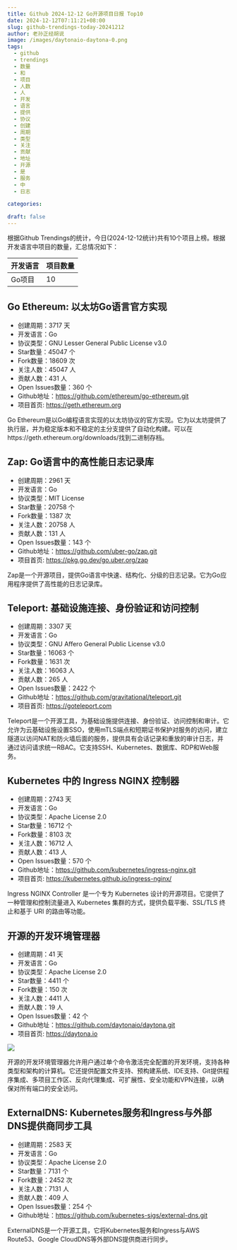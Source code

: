 ```yaml
---
title: Github 2024-12-12 Go开源项目日报 Top10
date: 2024-12-12T07:11:21+08:00
slug: github-trendings-today-20241212
author: 老孙正经胡说
image: /images/daytonaio-daytona-0.png
tags:
  - github
  - trendings
  - 数量
  - 和
  - 项目
  - 人数
  - 人
  - 开发
  - 语言
  - 提供
  - 协议
  - 创建
  - 周期
  - 类型
  - 关注
  - 贡献
  - 地址
  - 开源
  - 是
  - 服务
  - 中
  - 日志

categories:

draft: false
---
```



根据Github Trendings的统计，今日(2024-12-12统计)共有10个项目上榜。根据开发语言中项目的数量，汇总情况如下：

| 开发语言 | 项目数量 |
|  ----  | ----  |
| Go项目 | 10 |

## Go Ethereum: 以太坊Go语言官方实现

* 创建周期：3717 天
* 开发语言：Go
* 协议类型：GNU Lesser General Public License v3.0
* Star数量：45047 个
* Fork数量：18609 次
* 关注人数：45047 人
* 贡献人数：431 人
* Open Issues数量：360 个
* Github地址：https://github.com/ethereum/go-ethereum.git
* 项目首页: https://geth.ethereum.org


Go Ethereum是以Go编程语言实现的以太坊协议的官方实现。它为以太坊提供了执行层，并为稳定版本和不稳定的主分支提供了自动化构建。可以在https://geth.ethereum.org/downloads/找到二进制存档。

## Zap: Go语言中的高性能日志记录库

* 创建周期：2961 天
* 开发语言：Go
* 协议类型：MIT License
* Star数量：20758 个
* Fork数量：1387 次
* 关注人数：20758 人
* 贡献人数：131 人
* Open Issues数量：143 个
* Github地址：https://github.com/uber-go/zap.git
* 项目首页: https://pkg.go.dev/go.uber.org/zap


Zap是一个开源项目，提供Go语言中快速、结构化、分级的日志记录。它为Go应用程序提供了高性能的日志记录库。

## Teleport: 基础设施连接、身份验证和访问控制

* 创建周期：3307 天
* 开发语言：Go
* 协议类型：GNU Affero General Public License v3.0
* Star数量：16063 个
* Fork数量：1631 次
* 关注人数：16063 人
* 贡献人数：265 人
* Open Issues数量：2422 个
* Github地址：https://github.com/gravitational/teleport.git
* 项目首页: https://goteleport.com


Teleport是一个开源工具，为基础设施提供连接、身份验证、访问控制和审计。它允许为云基础设施设置SSO，使用mTLS端点和短期证书保护对服务的访问，建立隧道以访问NAT和防火墙后面的服务，提供具有会话记录和重放的审计日志，并通过访问请求统一RBAC。它支持SSH、Kubernetes、数据库、RDP和Web服务。

## Kubernetes 中的 Ingress NGINX 控制器

* 创建周期：2743 天
* 开发语言：Go
* 协议类型：Apache License 2.0
* Star数量：16712 个
* Fork数量：8103 次
* 关注人数：16712 人
* 贡献人数：413 人
* Open Issues数量：570 个
* Github地址：https://github.com/kubernetes/ingress-nginx.git
* 项目首页: https://kubernetes.github.io/ingress-nginx/


Ingress NGINX Controller 是一个专为 Kubernetes 设计的开源项目。它提供了一种管理和控制流量进入 Kubernetes 集群的方式，提供负载平衡、SSL/TLS 终止和基于 URI 的路由等功能。

## 开源的开发环境管理器

* 创建周期：41 天
* 开发语言：Go
* 协议类型：Apache License 2.0
* Star数量：4411 个
* Fork数量：150 次
* 关注人数：4411 人
* 贡献人数：19 人
* Open Issues数量：42 个
* Github地址：https://github.com/daytonaio/daytona.git
* 项目首页: https://daytona.io


![](/images/daytonaio-daytona-0.png)

开源的开发环境管理器允许用户通过单个命令激活完全配置的开发环境，支持各种类型和架构的计算机。它还提供配置文件支持、预构建系统、IDE支持、Git提供程序集成、多项目工作区、反向代理集成、可扩展性、安全功能和VPN连接，以确保对所有端口的安全访问。

## ExternalDNS: Kubernetes服务和Ingress与外部DNS提供商同步工具

* 创建周期：2583 天
* 开发语言：Go
* 协议类型：Apache License 2.0
* Star数量：7131 个
* Fork数量：2452 次
* 关注人数：7131 人
* 贡献人数：409 人
* Open Issues数量：254 个
* Github地址：https://github.com/kubernetes-sigs/external-dns.git


ExternalDNS是一个开源工具，它将Kubernetes服务和Ingress与AWS Route53、Google CloudDNS等外部DNS提供商进行同步。

